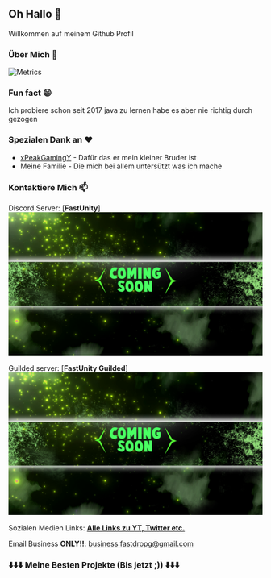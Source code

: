 <p align="center">
<img alt="" src=https://img.shields.io/github/stars/fastdropgaming?affiliations=OWNER%2CCOLLABORATOR&label=Sterne&color=yellow&style=plasticz />
<img alt="" src=https://komarev.com/ghpvc/?username=fastdropgaming&color=brightgreen&style=plastic&label=Profile+Aufrufe />
<img alt="" src=https://img.shields.io/github/repo-size/fastdropgaming/readme.md?style=plastic>
<img alt="" src=https://img.shields.io/github/last-commit/fastdropgaming/readme.md?style=plastic>
<img alt="" src=https://img.shields.io/badge/Made%20in-Deutschland-green?style=plastic&label=Gemacht+in>
</p>

<p align="center">
<img alt="" src=https://img.shields.io/github/followers/fastdropgaming?style=social&label=Github+Follower>
<img alt="" src=https://img.shields.io/twitter/follow/fastdropg?style=social&label=Twitter+Follower>
<img alt="" src=https://img.shields.io/youtube/channel/subscribers/UC6qBCiA7IMBboBUnbOtR0pQ?style=social&label=YouTube+Abonnenten>
</p>

<p align="center">
<img alt="" src=https://img.shields.io/twitch/status/fastdrop_gaming?style=social>

## Oh Hallo 👋
Willkommen auf meinem Github Profil

### Über Mich 📌
![Metrics](https://metrics.lecoq.io/fastdropgaming?template=classic&people=1&projects=1&languages=1&base=header%2C%20activity%2C%20community%2C%20repositories%2C%20metadata&base.indepth=false&base.hireable=false&base.skip=false&languages=false&languages.limit=8&languages.threshold=0%25&languages.other=false&languages.colors=github&languages.sections=most-used&languages.indepth=false&languages.analysis.timeout=15&languages.categories=markup%2C%20programming&languages.recent.categories=markup%2C%20programming&languages.recent.load=300&languages.recent.days=14&people=false&people.limit=24&people.identicons=false&people.identicons.hide=false&people.size=28&people.types=followers&people.shuffle=false&projects=false&projects.limit=4&projects.descriptions=false&config.timezone=Europe%2FBerlin)

### Fun fact 😄
Ich probiere schon seit 2017 java zu lernen habe es aber nie richtig durch gezogen

### Spezialen Dank an ❤️
- [xPeakGamingY](https://account.xbox.com/de-de/profile?gamertag=xPeakGamingY) - Dafür das er mein kleiner Bruder ist
- Meine Familie - Die mich bei allem untersützt  was ich mache

### Kontaktiere Mich 📫  
Discord Server: [**FastUnity**]
<img src="/img/soon.png">

Guilded server: [**FastUnity Guilded**]
<img src="/img/soon.png">


Sozialen Medien Links: [**Alle Links zu YT, Twitter etc.**](https://www.solo.to/fastdropg) 

Email Business **ONLY!!**: 
business.fastdropg@gmail.com  

### ⬇️⬇️⬇️ Meine Besten Projekte (Bis jetzt ;)) ⬇️⬇️⬇️